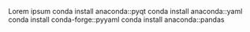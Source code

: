 Lorem ipsum
conda install anaconda::pyqt
conda install anaconda::yaml
conda install conda-forge::pyyaml
conda install anaconda::pandas